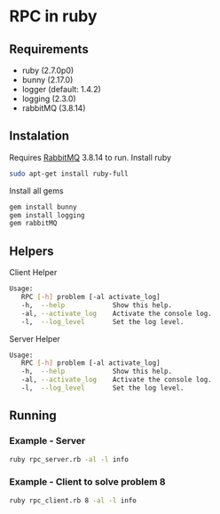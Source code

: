 # RPC in ruby

## Requirements
- ruby (2.7.0p0)
- bunny (2.17.0)
- logger  (default: 1.4.2)
- logging  (2.3.0)
- rabbitMQ  (3.8.14)

## Instalation
Requires [RabbitMQ](https://www.rabbitmq.com/download.html) 3.8.14 to run.
Install ruby
```sh
sudo apt-get install ruby-full
```
Install all gems
```sh
gem install bunny
gem install logging
gem rabbitMQ
```
## Helpers
Client Helper
```sh
Usage:
   RPC [-h] problem [-al activate_log]
   -h,  --help            Show this help.
   -al, --activate_log    Activate the console log.
   -l,  --log_level       Set the log level.
```
Server Helper
```sh
Usage:
   RPC [-h] problem [-al activate_log]
   -h,  --help            Show this help.
   -al, --activate_log    Activate the console log.
   -l,  --log_level       Set the log level.
```
## Running
### Example - Server
```sh
ruby rpc_server.rb -al -l info
```

### Example - Client to solve problem 8
```sh
ruby rpc_client.rb 8 -al -l info
```
